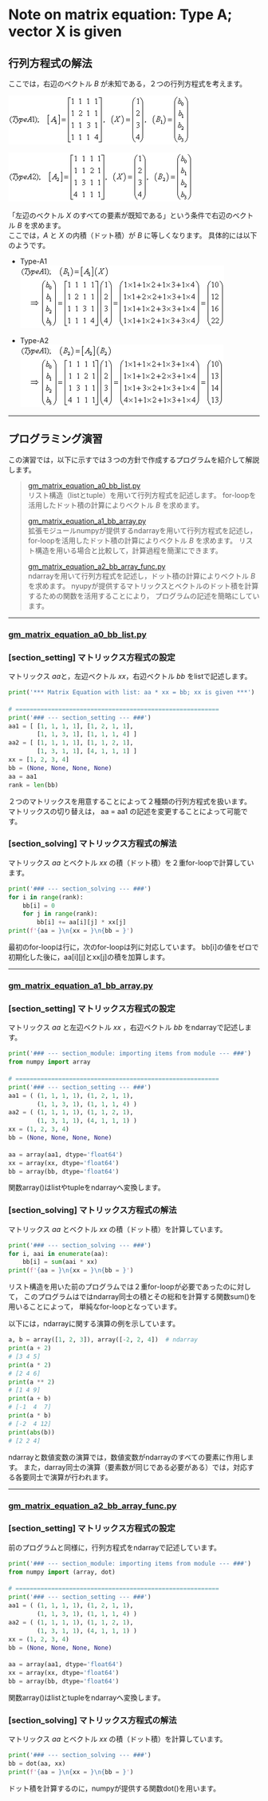 # **Note on matrix equation: Type A; vector X is given**

## 行列方程式の解法
ここでは，右辺のベクトル $B$ が未知である，２つの行列方程式を考えます。

![](_img/gm_matrix_equation_type_a1.gif)

![](_img/gm_matrix_equation_type_a2.gif)


「左辺のベクトル $X$ のすべての要素が既知である」という条件で右辺のベクトル $B$ を求めます。  
ここでは，$A$ と $X$ の内積（ドット積）が $B$ に等しくなります。
具体的には以下のようです。

- Type-A1  
![](_img/gm_matrix_equation_sol_type_a1.gif)

- Type-A2  
![](_img/gm_matrix_equation_sol_type_a2.gif)


---

## プログラミング演習

この演習では，以下に示すでは３つの方針で作成するプログラムを紹介して解説します。

> [gm_matrix_equation_a0_bb_list.py](gm_matrix_equation_a0_bb_list.py)  
> リスト構造（listとtuple）を用いて行列方程式を記述します。
> for-loopを活用したドット積の計算によりベクトル $B$ を求めます。
> 
> [gm_matrix_equation_a1_bb_array.py](gm_matrix_equation_a1_bb_array.py)  
> 拡張モジュールnumpyが提供するndarrayを用いて行列方程式を記述し，
> for-loopを活用したドット積の計算によりベクトル $B$ を求めます。
> リスト構造を用いる場合と比較して，計算過程を簡潔にできます。
> 
> [gm_matrix_equation_a2_bb_array_func.py](gm_matrix_equation_a2_bb_array_func.py)  
> ndarrayを用いて行列方程式を記述し，ドット積の計算によりベクトル $B$ を求めます。
> nyupyが提供するマトリックスとベクトルのドット積を計算するための関数を活用することにより，
> プログラムの記述を簡略にしています。
> 

---

### [gm_matrix_equation_a0_bb_list.py](gm_matrix_equation_a0_bb_list.py)

### **[section_setting]**  マトリックス方程式の設定
マトリックス $aa$と，左辺ベクトル $xx$，右辺ベクトル $bb$ をlistで記述します。
```python
print('*** Matrix Equation with list: aa * xx = bb; xx is given ***')

# =========================================================
print('### --- section_setting --- ###')
aa1 = [ [1, 1, 1, 1], [1, 2, 1, 1],
        [1, 1, 3, 1], [1, 1, 1, 4] ]
aa2 = [ [1, 1, 1, 1], [1, 1, 2, 1],
        [1, 3, 1, 1], [4, 1, 1, 1] ]
xx = [1, 2, 3, 4]
bb = (None, None, None, None)
aa = aa1
rank = len(bb)
```
２つのマトリックスを用意することによって２種類の行列方程式を扱います。
マトリックスの切り替えは， aa = aa1 の記述を変更することによって可能です。

### **[section_solving]**  マトリックス方程式の解法
マトリックス $aa$ とベクトル $xx$ の積（ドット積）を２重for-loopで計算しています。
```python
print('### --- section_solving --- ###')
for i in range(rank):
    bb[i] = 0
    for j in range(rank):
        bb[i] += aa[i][j] * xx[j]
print(f'{aa = }\n{xx = }\n{bb = }')
```
最初のfor-loopは行に，次のfor-loopは列に対応しています。
bb[i]の値をゼロで初期化した後に，aa[i][j]とxx[j]の積を加算します。

---

### [gm_matrix_equation_a1_bb_array.py](gm_matrix_equation_a1_bb_array.py)

### **[section_setting]**  マトリックス方程式の設定
マトリックス $aa$ と左辺ベクトル $xx$ ，右辺ベクトル $bb$ をndarrayで記述します。
```python
print('### --- section_module: importing items from module --- ###')
from numpy import array

# =========================================================
print('### --- section_setting --- ###')
aa1 = ( (1, 1, 1, 1), (1, 2, 1, 1),
        (1, 1, 3, 1), (1, 1, 1, 4) )
aa2 = ( (1, 1, 1, 1), (1, 1, 2, 1),
        (1, 3, 1, 1), (4, 1, 1, 1) )
xx = (1, 2, 3, 4)
bb = (None, None, None, None)

aa = array(aa1, dtype='float64')
xx = array(xx, dtype='float64')
bb = array(bb, dtype='float64')
```
関数array()はlistやtupleをndarrayへ変換します。

### **[section_solving]**  マトリックス方程式の解法
マトリックス $aa$ とベクトル $xx$ の積（ドット積）を計算しています。
```python
print('### --- section_solving --- ###')
for i, aai in enumerate(aa):
    bb[i] = sum(aai * xx)
print(f'{aa = }\n{xx = }\n{bb = }')
```
リスト構造を用いた前のプログラムでは２重for-loopが必要であったのに対して，
このプログラムはではndarray同士の積とその総和を計算する関数sum()を用いることによって，
単純なfor-loopとなっています。

以下には，ndarrayに関する演算の例を示しています。
```python
a, b = array([1, 2, 3]), array([-2, 2, 4])  # ndarray
print(a + 2)
# [3 4 5]
print(a * 2)
# [2 4 6]
print(a ** 2)
# [1 4 9]
print(a + b)
# [-1  4  7]
print(a * b)
# [-2  4 12]
print(abs(b))
# [2 2 4]
```
ndarrayと数値変数の演算では，数値変数がndarrayのすべての要素に作用します。
また，darray同士の演算（要素数が同じである必要がある）では，対応する各要同士で演算が行われます。


---

### [gm_matrix_equation_a2_bb_array_func.py](gm_matrix_equation_a2_bb_array_func.py)

### **[section_setting]**  マトリックス方程式の設定
前のプログラムと同様に，行列方程式をndarrayで記述しています。
```python
print('### --- section_module: importing items from module --- ###')
from numpy import (array, dot)

# =========================================================
print('### --- section_setting --- ###')
aa1 = ( (1, 1, 1, 1), (1, 2, 1, 1),
        (1, 1, 3, 1), (1, 1, 1, 4) )
aa2 = ( (1, 1, 1, 1), (1, 1, 2, 1),
        (1, 3, 1, 1), (4, 1, 1, 1) )
xx = (1, 2, 3, 4)
bb = (None, None, None, None)

aa = array(aa1, dtype='float64')
xx = array(xx, dtype='float64')
bb = array(bb, dtype='float64')
```
関数array()はlistとtupleをndarrayへ変換します。

### **[section_solving]**  マトリックス方程式の解法
マトリックス $aa$ とベクトル $xx$ の積（ドット積）を計算しています。
```python
print('### --- section_solving --- ###')
bb = dot(aa, xx)
print(f'{aa = }\n{xx = }\n{bb = }')
```
ドット積を計算するのに，numpyが提供する関数dot()を用います。
















